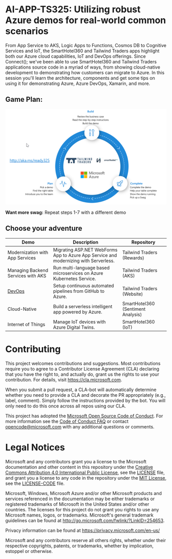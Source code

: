
# AI-APP-TS325: Utilizing robust Azure demos for real-world common scenarios

From App Service to AKS, Logic Apps to Functions, Cosmos DB to Cognitive Services and IoT, the SmartHotel360 and Tailwind Traders apps highlight both our Azure cloud capabilities, IoT and DevOps offerings. Since Connect(); we've been able to use SmartHotel360 and Tailwind Traders applications source code in a myriad of ways, from showing cloud-native development to demonstrating how customers can migrate to Azure. In this session you'll learn the architecture, components and get some tips on using it for demonstrating Azure, Azure DevOps, Xamarin, and more. 

## Game Plan:

![](gameplan.png)

**Want more swag:** Repeat steps 1-7 with a different demo


## Choose your adventure

| Demo​                               | Description​                                                                           | Repository​                         |
|------------------------------------|---------------------------------------------------------------------------------------|------------------------------------|
| Modernization with App Services​    | Migrating ASP.NET WebForms App to Azure App Service and modernizing with Serverless. ​ | Tailwind Traders (Rewards)​         |
| Managing Backend Services with AKS​ | Run multi-language based microservices on Azure Kubernetes Service. ​                  | Tailwind Traders (AKS)​             |
| [DevOps](./DevOps/)​                             | Setup continuous automated pipelines from GitHub to Azure.​                            | Tailwind Traders (Website)​         |
| Cloud-Native​                       | Build a serverless intelligent app powered by Azure.​                                  | SmartHotel360 (Sentiment Analysis)​ |
| Internet of Things​                 | Manage IoT devices with Azure Digital Twins.​                                          | SmartHotel360 (IoT)​                |



# Contributing

This project welcomes contributions and suggestions.  Most contributions require you to agree to a
Contributor License Agreement (CLA) declaring that you have the right to, and actually do, grant us
the rights to use your contribution. For details, visit https://cla.microsoft.com.

When you submit a pull request, a CLA-bot will automatically determine whether you need to provide
a CLA and decorate the PR appropriately (e.g., label, comment). Simply follow the instructions
provided by the bot. You will only need to do this once across all repos using our CLA.

This project has adopted the [Microsoft Open Source Code of Conduct](https://opensource.microsoft.com/codeofconduct/).
For more information see the [Code of Conduct FAQ](https://opensource.microsoft.com/codeofconduct/faq/) or
contact [opencode@microsoft.com](mailto:opencode@microsoft.com) with any additional questions or comments.

# Legal Notices

Microsoft and any contributors grant you a license to the Microsoft documentation and other content
in this repository under the [Creative Commons Attribution 4.0 International Public License](https://creativecommons.org/licenses/by/4.0/legalcode),
see the [LICENSE](LICENSE) file, and grant you a license to any code in the repository under the [MIT License](https://opensource.org/licenses/MIT), see the
[LICENSE-CODE](LICENSE-CODE) file.

Microsoft, Windows, Microsoft Azure and/or other Microsoft products and services referenced in the documentation
may be either trademarks or registered trademarks of Microsoft in the United States and/or other countries.
The licenses for this project do not grant you rights to use any Microsoft names, logos, or trademarks.
Microsoft's general trademark guidelines can be found at http://go.microsoft.com/fwlink/?LinkID=254653.

Privacy information can be found at https://privacy.microsoft.com/en-us/

Microsoft and any contributors reserve all others rights, whether under their respective copyrights, patents,
or trademarks, whether by implication, estoppel or otherwise.
